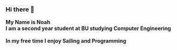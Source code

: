 ### Hi there 👋

<strong> My Name is Noah <br></strong>
<strong> I am a second year student at BU studying Computer Engineering <br><br></strong>
<strong> In my free time I enjoy Sailing and Programming <br></strong>




<!--
**NoahRobit72/NoahRobit72** is a ✨ _special_ ✨ repository because its `README.md` (this file) appears on your GitHub profile.

Here are some ideas to get you started:

- 🔭 I’m currently working on ...
- 🌱 I’m currently learning ...
- 👯 I’m looking to collaborate on ...
- 🤔 I’m looking for help with ...
- 💬 Ask me about ...
- 📫 How to reach me: ...
- 😄 Pronouns: ...
- ⚡ Fun fact: ...
-->
